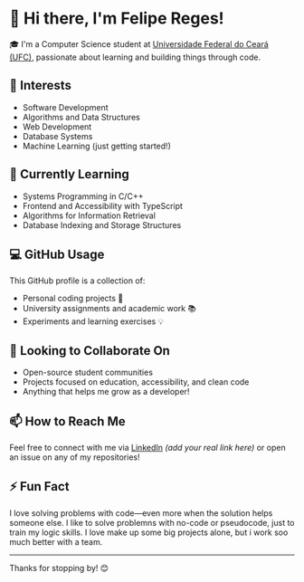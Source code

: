 # 👋 Hi there, I'm Felipe Reges!

🎓 I'm a Computer Science student at [Universidade Federal do Ceará (UFC)](https://www.ufc.br/), passionate about learning and building things through code.

## 👀 Interests
- Software Development
- Algorithms and Data Structures
- Web Development
- Database Systems
- Machine Learning (just getting started!)

## 🌱 Currently Learning
- Systems Programming in C/C++
- Frontend and Accessibility with TypeScript
- Algorithms for Information Retrieval
- Database Indexing and Storage Structures

## 💻 GitHub Usage
This GitHub profile is a collection of:
- Personal coding projects 🚀  
- University assignments and academic work 📚  
- Experiments and learning exercises 💡  

## 🤝 Looking to Collaborate On
- Open-source student communities
- Projects focused on education, accessibility, and clean code
- Anything that helps me grow as a developer!

## 📫 How to Reach Me
Feel free to connect with me via [LinkedIn](https://www.linkedin.com) *(add your real link here)* or open an issue on any of my repositories!

## ⚡ Fun Fact
I love solving problems with code—even more when the solution helps someone else. I like to solve problemns with no-code or pseudocode, just to train my logic skills. I love make up some big projects alone, but i work soo much better with a team.

---

Thanks for stopping by! 😊

